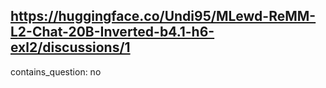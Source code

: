 ## https://huggingface.co/Undi95/MLewd-ReMM-L2-Chat-20B-Inverted-b4.1-h6-exl2/discussions/1

contains_question: no